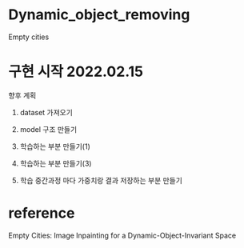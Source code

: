 # Dynamic_object_removing
Empty cities

# 구현 시작 2022.02.15

 향후 계획

1. dataset 가져오기

2. model 구조 만들기

3. 학습하는 부분 만들기(1)

4. 학습하는 부분 만들기(3)

5. 학습 중간과정 마다 가중치랑 결과 저장하는 부분 만들기



# reference
Empty Cities: Image Inpainting for a Dynamic-Object-Invariant Space
